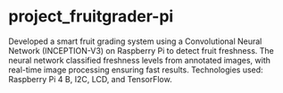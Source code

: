 # project_fruitgrader-pi
Developed a smart fruit grading system using a Convolutional Neural Network (INCEPTION-V3) on Raspberry Pi to detect fruit freshness. The neural network classified freshness levels from annotated images, with real-time image processing ensuring fast results. Technologies used: Raspberry Pi 4 B, I2C, LCD, and TensorFlow.
